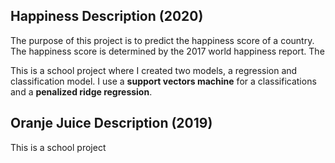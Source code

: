 ## Happiness Description (2020)
The purpose of this project is to predict the happiness score of a country. The happiness score is determined by the 2017 world happiness report. The

This is a school project where I created two models, a regression and classification model.
I use a **support vectors machine** for a classifications and a **penalized ridge regression**.

## Oranje Juice Description (2019)
This is a school project
